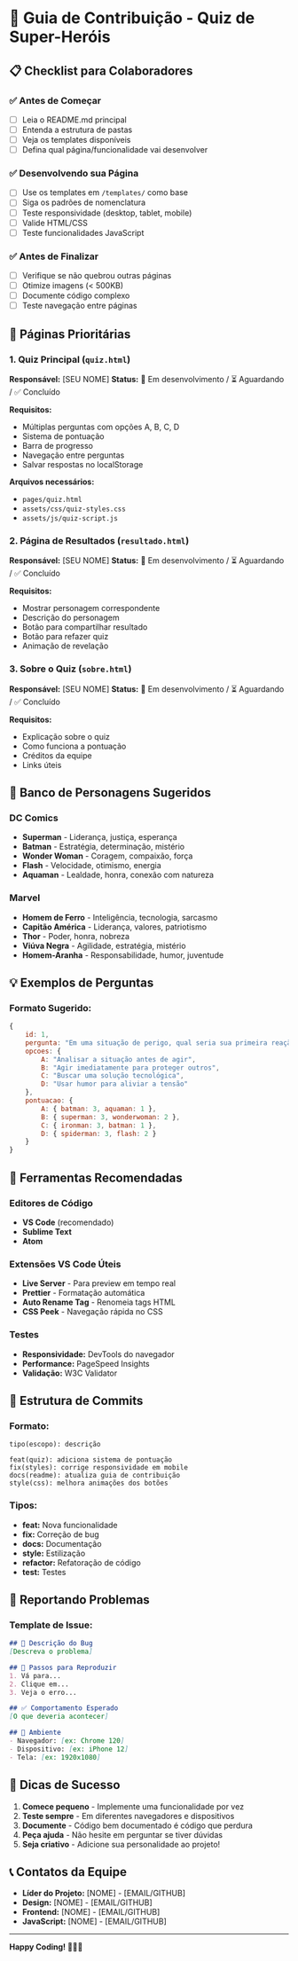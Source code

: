 # 🚀 Guia de Contribuição - Quiz de Super-Heróis

## 📋 Checklist para Colaboradores

### ✅ Antes de Começar
- [ ] Leia o README.md principal
- [ ] Entenda a estrutura de pastas
- [ ] Veja os templates disponíveis
- [ ] Defina qual página/funcionalidade vai desenvolver

### ✅ Desenvolvendo sua Página
- [ ] Use os templates em `/templates/` como base
- [ ] Siga os padrões de nomenclatura
- [ ] Teste responsividade (desktop, tablet, mobile)
- [ ] Valide HTML/CSS
- [ ] Teste funcionalidades JavaScript

### ✅ Antes de Finalizar
- [ ] Verifique se não quebrou outras páginas
- [ ] Otimize imagens (< 500KB)
- [ ] Documente código complexo
- [ ] Teste navegação entre páginas

## 🎯 Páginas Prioritárias

### 1. Quiz Principal (`quiz.html`)
**Responsável:** [SEU NOME]
**Status:** 🔄 Em desenvolvimento / ⏳ Aguardando / ✅ Concluído

**Requisitos:**
- Múltiplas perguntas com opções A, B, C, D
- Sistema de pontuação
- Barra de progresso
- Navegação entre perguntas
- Salvar respostas no localStorage

**Arquivos necessários:**
- `pages/quiz.html`
- `assets/css/quiz-styles.css`
- `assets/js/quiz-script.js`

### 2. Página de Resultados (`resultado.html`)
**Responsável:** [SEU NOME]
**Status:** 🔄 Em desenvolvimento / ⏳ Aguardando / ✅ Concluído

**Requisitos:**
- Mostrar personagem correspondente
- Descrição do personagem
- Botão para compartilhar resultado
- Botão para refazer quiz
- Animação de revelação

### 3. Sobre o Quiz (`sobre.html`)
**Responsável:** [SEU NOME]
**Status:** 🔄 Em desenvolvimento / ⏳ Aguardando / ✅ Concluído

**Requisitos:**
- Explicação sobre o quiz
- Como funciona a pontuação
- Créditos da equipe
- Links úteis

## 🎨 Banco de Personagens Sugeridos

### DC Comics
- **Superman** - Liderança, justiça, esperança
- **Batman** - Estratégia, determinação, mistério
- **Wonder Woman** - Coragem, compaixão, força
- **Flash** - Velocidade, otimismo, energia
- **Aquaman** - Lealdade, honra, conexão com natureza

### Marvel
- **Homem de Ferro** - Inteligência, tecnologia, sarcasmo
- **Capitão América** - Liderança, valores, patriotismo
- **Thor** - Poder, honra, nobreza
- **Viúva Negra** - Agilidade, estratégia, mistério
- **Homem-Aranha** - Responsabilidade, humor, juventude

## 💡 Exemplos de Perguntas

### Formato Sugerido:
```javascript
{
    id: 1,
    pergunta: "Em uma situação de perigo, qual seria sua primeira reação?",
    opcoes: {
        A: "Analisar a situação antes de agir",
        B: "Agir imediatamente para proteger outros",
        C: "Buscar uma solução tecnológica",
        D: "Usar humor para aliviar a tensão"
    },
    pontuacao: {
        A: { batman: 3, aquaman: 1 },
        B: { superman: 3, wonderwoman: 2 },
        C: { ironman: 3, batman: 1 },
        D: { spiderman: 3, flash: 2 }
    }
}
```

## 🔧 Ferramentas Recomendadas

### Editores de Código
- **VS Code** (recomendado)
- **Sublime Text**
- **Atom**

### Extensões VS Code Úteis
- **Live Server** - Para preview em tempo real
- **Prettier** - Formatação automática
- **Auto Rename Tag** - Renomeia tags HTML
- **CSS Peek** - Navegação rápida no CSS

### Testes
- **Responsividade:** DevTools do navegador
- **Performance:** PageSpeed Insights
- **Validação:** W3C Validator

## 📁 Estrutura de Commits

### Formato:
```
tipo(escopo): descrição

feat(quiz): adiciona sistema de pontuação
fix(styles): corrige responsividade em mobile
docs(readme): atualiza guia de contribuição
style(css): melhora animações dos botões
```

### Tipos:
- **feat:** Nova funcionalidade
- **fix:** Correção de bug
- **docs:** Documentação
- **style:** Estilização
- **refactor:** Refatoração de código
- **test:** Testes

## 🐛 Reportando Problemas

### Template de Issue:
```markdown
## 🐛 Descrição do Bug
[Descreva o problema]

## 🔄 Passos para Reproduzir
1. Vá para...
2. Clique em...
3. Veja o erro...

## ✅ Comportamento Esperado
[O que deveria acontecer]

## 📱 Ambiente
- Navegador: [ex: Chrome 120]
- Dispositivo: [ex: iPhone 12]
- Tela: [ex: 1920x1080]
```

## 🎉 Dicas de Sucesso

1. **Comece pequeno** - Implemente uma funcionalidade por vez
2. **Teste sempre** - Em diferentes navegadores e dispositivos
3. **Documente** - Código bem documentado é código que perdura
4. **Peça ajuda** - Não hesite em perguntar se tiver dúvidas
5. **Seja criativo** - Adicione sua personalidade ao projeto!

## 📞 Contatos da Equipe

- **Líder do Projeto:** [NOME] - [EMAIL/GITHUB]
- **Design:** [NOME] - [EMAIL/GITHUB]
- **Frontend:** [NOME] - [EMAIL/GITHUB]
- **JavaScript:** [NOME] - [EMAIL/GITHUB]

---

**Happy Coding! 🦸‍♂️✨**
